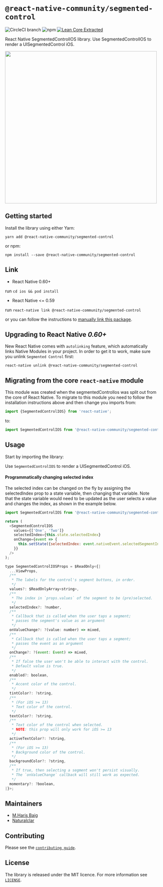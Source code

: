 # `@react-native-community/segmented-control`

![CircleCI branch][circle-ci-badge] ![npm][npm-badge] [![Lean Core Extracted][lean-core-badge]][lean-core-issue]

React Native SegmentedControlIOS library. Use SegmentedControlIOS to render a UISegmentedControl iOS.

<img src="https://github.com/react-native-community/segmented-control/blob/master/ScreenShots/Screen%20Shot%202019-02-26%20at%206.28.55%20PM.png" height="500" />

## Getting started

Install the library using either Yarn:

```
yarn add @react-native-community/segmented-control
```

or npm:

```
npm install --save @react-native-community/segmented-control
```

## Link

- React Native 0.60+

run `cd ios && pod install`

- React Native <= 0.59

run `react-native link @react-native-community/segmented-control`

or you can follow the instructions to [manually link this package](https://facebook.github.io/react-native/docs/linking-libraries-ios#manual-linking).

## Upgrading to React Native _0.60+_

New React Native comes with `autolinking` feature, which automatically links Native Modules in your project. In order to get it to work, make sure you unlink `Segmented Control` first:

`react-native unlink @react-native-community/segmented-control`

## Migrating from the core `react-native` module

This module was created when the segmentedControlIos was split out from the core of React Native. To migrate to this module you need to follow the installation instructions above and then change you imports from:

```javascript
import {SegmentedControlIOS} from 'react-native';
```

to:

```javascript
import SegmentedControlIOS from '@react-native-community/segmented-control';
```

## Usage

Start by importing the library:

Use `SegmentedControlIOS` to render a UISegmentedControl iOS.

#### Programmatically changing selected index

The selected index can be changed on the fly by assigning the
selectedIndex prop to a state variable, then changing that variable.
Note that the state variable would need to be updated as the user
selects a value and changes the index, as shown in the example below.

```javascript
import SegmentedControlIOS from '@react-native-community/segmented-control';

return (
  <SegmentedControlIOS
    values={['One', 'Two']}
    selectedIndex={this.state.selectedIndex}
    onChange={event => {
      this.setState({selectedIndex: event.nativeEvent.selectedSegmentIndex});
    }}
  />
);

type SegmentedControlIOSProps = $ReadOnly<{|
  ...ViewProps,
  /**
   * The labels for the control's segment buttons, in order.
   */
  values?: $ReadOnlyArray<string>,
  /**
   * The index in `props.values` of the segment to be (pre)selected.
   */
  selectedIndex?: ?number,
  /**
   * Callback that is called when the user taps a segment;
   * passes the segment's value as an argument
   */
  onValueChange?: ?(value: number) => mixed,
  /**
   * Callback that is called when the user taps a segment;
   * passes the event as an argument
   */
  onChange?: ?(event: Event) => mixed,
  /**
   * If false the user won't be able to interact with the control.
   * Default value is true.
   */
  enabled?: boolean,
  /**
   * Accent color of the control.
   */
  tintColor?: ?string,
  /**
   * (For iOS >= 13)
   * Text color of the control.
   */
  textColor?: ?string,
  /**
   * Text color of the control when selected.
   * NOTE: this prop will only work for iOS >= 13
   */
  activeTextColor?: ?string,
  /**
   * (For iOS >= 13)
   * Background color of the control.
   */
  backgroundColor?: ?string,
  /**
   * If true, then selecting a segment won't persist visually.
   * The `onValueChange` callback will still work as expected.
   */
  momentary?: ?boolean,
|}>;
```

## Maintainers

- [M.Haris Baig](https://github.com/harisbaig100)
- [Naturalclar](https://github.com/Naturalclar)

## Contributing

Please see the [`contributing guide`](/CONTRIBUTING.md).

## License

The library is released under the MIT licence. For more information see [`LICENSE`](/LICENSE).

[circle-ci-badge]: https://img.shields.io/circleci/project/github/react-native-community/segmented-control/master.svg?style=flat-square
[npm-badge]: https://img.shields.io/npm/v/@react-native-community/segmented-control.svg?style=flat-square
[lean-core-badge]: https://img.shields.io/badge/Lean%20Core-Extracted-brightgreen.svg?style=flat-square
[lean-core-issue]: https://github.com/facebook/react-native/issues/23313
